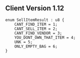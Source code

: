 ## Client Version 1.12

```rust,ignore
enum SellItemResult : u8 {
    CANT_FIND_ITEM = 1;    
    CANT_SELL_ITEM = 2;    
    CANT_FIND_VENDOR = 3;    
    YOU_DONT_OWN_THAT_ITEM = 4;    
    UNK = 5;    
    ONLY_EMPTY_BAG = 6;    
}

```
